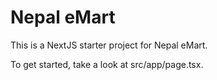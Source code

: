 # Nepal eMart

This is a NextJS starter project for Nepal eMart.

To get started, take a look at src/app/page.tsx.
